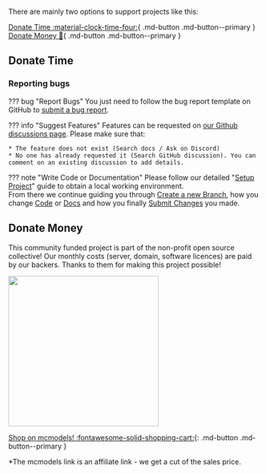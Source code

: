 There are mainly two options to support projects like this:

[Donate Time :material-clock-time-four:](#donate-time){ .md-button .md-button--primary }
[Donate Money :money_with_wings:](#donate-money){ .md-button .md-button--primary }

## Donate Time

### Reporting bugs

??? bug "Report Bugs"
    You just need to follow the bug report template on GitHub to
    [submit a bug report](https://github.com/BetonQuest/BetonQuest/issues/new?assignees=&labels=Bug&template=bug-report.yml).

??? info "Suggest Features"
    Features can be requested on [our Github discussions page](https://github.com/BetonQuest/BetonQuest/discussions). 
    Please make sure that:
    
    * The feature does not exist (Search docs / Ask on Discord)
    * No one has already requested it (Search GitHub discussion). You can comment on an existing discussion to add details.

??? note "Write Code or Documentation"
    Please follow our detailed "[Setup Project](Setup-Project.md)" guide to obtain a local working environment.  
    From there we continue guiding you through [Create a new Branch](Process/Create-a-new-Branch.md), how you change
    [Code](Process/Code/index.md) or [Docs](Process/Docs/index.md)
    and how you finally [Submit Changes](Process/Submitting-Changes.md) you made.


## Donate Money

This community funded project is part of the non-profit open source collective!
Our monthly costs (server, domain, software licences) are paid by our backers.
Thanks to them for making this project possible!

<a href="https://opencollective.com/betonquest" target="_blank">
    <img src="https://opencollective.com/betonquest/donate/button@2x.png?color=blue" width=300 />
</a>


[Shop on mcmodels! :fontawesome-solid-shopping-cart:](https://mcmodels.net/?wpam_id=3){: .md-button .md-button--primary }

*The mcmodels link is an affiliate link - we get a cut of the sales price.
